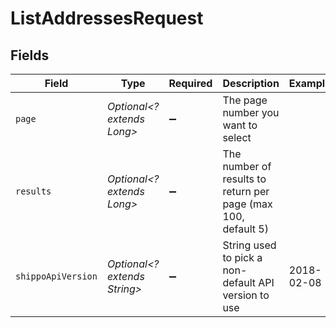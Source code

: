# ListAddressesRequest


## Fields

| Field                                                         | Type                                                          | Required                                                      | Description                                                   | Example                                                       |
| ------------------------------------------------------------- | ------------------------------------------------------------- | ------------------------------------------------------------- | ------------------------------------------------------------- | ------------------------------------------------------------- |
| `page`                                                        | *Optional<? extends Long>*                                    | :heavy_minus_sign:                                            | The page number you want to select                            |                                                               |
| `results`                                                     | *Optional<? extends Long>*                                    | :heavy_minus_sign:                                            | The number of results to return per page (max 100, default 5) |                                                               |
| `shippoApiVersion`                                            | *Optional<? extends String>*                                  | :heavy_minus_sign:                                            | String used to pick a non-default API version to use          | 2018-02-08                                                    |